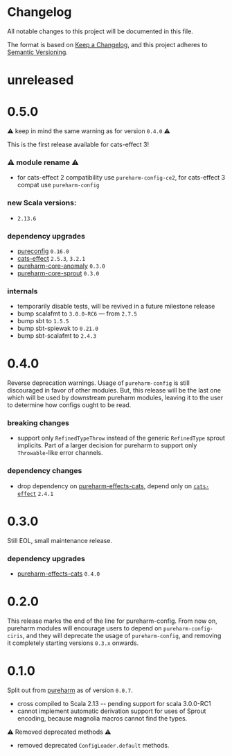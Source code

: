 # Changelog

All notable changes to this project will be documented in this file.

The format is based on [Keep a Changelog](https://keepachangelog.com/en/1.0.0/),
and this project adheres to [Semantic Versioning](https://semver.org/spec/v2.0.0.html).

# unreleased

# 0.5.0

:warning: keep in mind the same warning as for version `0.4.0` :warning:

This is the first release available for cats-effect 3!

### :warning: module rename :warning:
- for cats-effect 2 compatibility use `pureharm-config-ce2`, for cats-effect 3 compat use `pureharm-config`

### new Scala versions:
- `2.13.6`

### dependency upgrades
- [pureconfig](https://github.com/pureconfig/pureconfig/releases) `0.16.0`
- [cats-effect](https://github.com/typelevel/cats-effect/releases) `2.5.3`, `3.2.1` 
- [pureharm-core-anomaly](https://github.com/busymachines/pureharm-core/releases) `0.3.0`
- [pureharm-core-sprout](https://github.com/busymachines/pureharm-core/releases) `0.3.0`

### internals
- temporarily disable tests, will be revived in a future milestone release
- bump scalafmt to `3.0.0-RC6` — from `2.7.5`
- bump sbt to `1.5.5`
- bump sbt-spiewak to `0.21.0`
- bump sbt-scalafmt to `2.4.3`

# 0.4.0

Reverse deprecation warnings. Usage of `pureharm-config` is still discouraged in favor of other modules. But, this release will be the last one which will be used by downstream pureharm modules, leaving it to the user to determine how configs ought to be read.

### breaking changes

- support only `RefinedTypeThrow` instead of the generic `RefinedType` sprout implicits. Part of a larger decision for pureharm to support only `Throwable`-like error channels.

### dependency changes

- drop dependency on [pureharm-effects-cats](https://github.com/busymachines/pureharm-effects-cats/releases), depend only on [`cats-effect`](https://github.com/typelevel/cats-effect/releases) `2.4.1`

# 0.3.0

Still EOL, small maintenance release.

### dependency upgrades

- [pureharm-effects-cats](https://github.com/busymachines/pureharm-effects-cats/releases) `0.4.0`

# 0.2.0

This release marks the end of the line for pureharm-config. From now on, pureharm modules will encourage users to depend on `pureharm-config-ciris`, and they will deprecate the usage of `pureharm-config`, and removing it completely starting versions `0.3.x` onwards.

# 0.1.0

Split out from [pureharm](https://github.com/busymachines/pureharm) as of version `0.0.7`.

- cross compiled to Scala 2.13 -- pending support for scala 3.0.0-RC1
- cannot implement automatic derivation support for uses of Sprout encoding, because magnolia macros cannot find the types.

:warning: Removed deprecated methods :warning:

- removed deprecated `ConfigLoader.default` methods.
